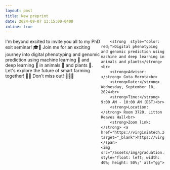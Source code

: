 ```yaml
---
layout: post
title: New preprint
date: 2024-09-07 13:15:00-0400
inline: true
---
```



<p>
    <span style="float: left; width: 60%;">
       I'm beyond excited to invite you all to my PhD exit seminar! 🎓🌟 Join me for an exciting journey into digital phenotyping and genomic prediction using machine learning 🤖 and deep learning 🧠 in animals 🐄 and plants 🌱. Let's explore the future of smart farming together! 🚜🌾 Don't miss out! 📅🚀🎉<br><br>

        <strong  style="color: red;">Digital phenotyping and genomic prediction using machine and deep learning in animals and plants</strong> <br>
        <strong>Advisor:</strong> Gota Morota<br>
        <strong>Date:</strong> Wednesday, September 18, 2024<br>
        <strong>Time:</strong> 9:00 AM - 10:00 AM (EST)<br>
        <strong>Location:</strong> Room 3720, Litton Reaves Hall<br>
        <strong>Zoom link:</strong> <a href="https://virginiatech.zoom.us/j/82329482558" target="_blank">https://virginiatech.zoom.us/j/82329482558</a>
    </span>
    <img src="/assets/img/graduation.png" style="float: left; width: 40%; height: 50%;" alt="gg">
</p>